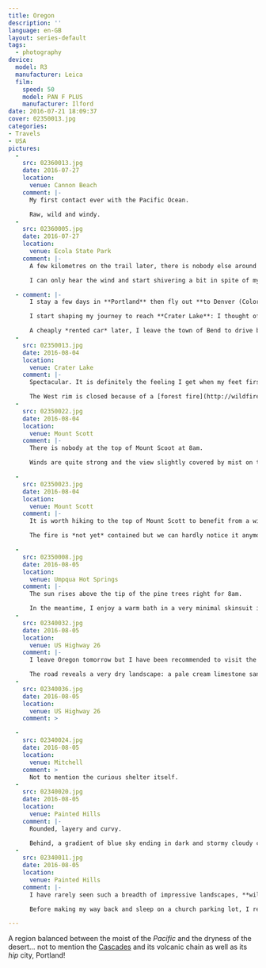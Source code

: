 ```yaml
---
title: Oregon
description: ''
language: en-GB
layout: series-default
tags:
  - photography
device:
  model: R3
  manufacturer: Leica
  film:
    speed: 50
    model: PAN F PLUS
    manufacturer: Ilford
date: 2016-07-21 18:09:37
cover: 02350013.jpg
categories:
- Travels
- USA
pictures:
  -
    src: 02360013.jpg
    date: 2016-07-27
    location:
      venue: Cannon Beach
    comment: |-
      My first contact ever with the Pacific Ocean.

      Raw, wild and windy.
  -
    src: 02360005.jpg
    date: 2016-07-27
    location:
      venue: Ecola State Park
    comment: |-
      A few kilometres on the trail later, there is nobody else around anymore.

      I can only hear the wind and start shivering a bit in spite of my jumper.

  - comment: |-
      I stay a few days in **Portland** then fly out **to Denver (Colorado)** to visit a couple of friends before eventually returning to Portland.

      I start shaping my journey to reach **Crater Lake**: I thought of **combining bus and hitchhiking** but my Airbnb host was so generous in good spot recommendations I felt I would miss something.

      A cheaply *rented car* later, I leave the town of Bend to drive by the [Cascades Lakes Scenic Byway](http://traveloregon.com/trip-ideas/scenic-byways/cascades-lakes-scenic-byway/).
  -
    src: 02350013.jpg
    date: 2016-08-04
    location:
      venue: Crater Lake
    comment: |-
      Spectacular. It is definitely the feeling I get when my feet first reach the edge of the North rim.

      The West rim is closed because of a [forest fire](http://wildfiretoday.com/2016/08/03/bybee-creek-fire-burns-up-to-crater-lake/) so I will have to circle around it by the East rim.
  -
    src: 02350022.jpg
    date: 2016-08-04
    location:
      venue: Mount Scott
    comment: |-
      There is nobody at the top of Mount Scoot at 8am.

      Winds are quite strong and the view slightly covered by mist on the East side.

  -
    src: 02350023.jpg
    date: 2016-08-04
    location:
      venue: Mount Scott
    comment: |-
      It is worth hiking to the top of Mount Scott to benefit from a wide and clear view of the lake.

      The fire is *not yet* contained but we can hardly notice it anymore.

  -
    src: 02350008.jpg
    date: 2016-08-05
    location:
      venue: Umpqua Hot Springs
    comment: |-
      The sun rises above the tip of the pine trees right for 8am.

      In the meantime, I enjoy a warm bath in a very minimal skinsuit in spite of the fresh temperature.
  -
    src: 02340032.jpg
    date: 2016-08-05
    location:
      venue: US Highway 26
    comment: |-
      I leave Oregon tomorrow but I have been recommended to visit the little town of Mitchell.

      The road reveals a very dry landscape: a pale cream limestone sandy soil scarcely topped with green trees.
  -
    src: 02340036.jpg
    date: 2016-08-05
    location:
      venue: US Highway 26
    comment: >

  -
    src: 02340024.jpg
    date: 2016-08-05
    location:
      venue: Mitchell
    comment: >
      Not to mention the curious shelter itself.
  -
    src: 02340020.jpg
    date: 2016-08-05
    location:
      venue: Painted Hills
    comment: |-
      Rounded, layery and curvy.

      Behind, a gradient of blue sky ending in dark and stormy cloudy chasing the sunsetting sun.
  -
    src: 02340011.jpg
    date: 2016-08-05
    location:
      venue: Painted Hills
    comment: |-
      I have rarely seen such a breadth of impressive landscapes, **wild and majestic**, on the very edge of the main road.

      Before making my way back and sleep on a church parking lot, I remind myself to uncap one of these delicious hopped beverage from [Deschutes Brewery](https://www.deschutesbrewery.com/).

---
```


A region balanced between the moist of the *Pacific* and the dryness of the desert… not to mention the [Cascades](https://en.wikipedia.org/wiki/Cascade_Range) and its volcanic chain as well as its *hip* city, Portland!
